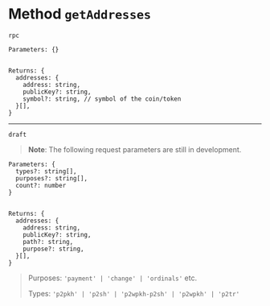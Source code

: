 # Method `getAddresses`

`rpc`

```
Parameters: {}


Returns: {
  addresses: {
    address: string,
    publicKey?: string,
    symbol?: string, // symbol of the coin/token
  }[],
}
```

---

`draft`

> **Note**: The following request parameters are still in development.

```
Parameters: {
  types?: string[],
  purposes?: string[],
  count?: number
}


Returns: {
  addresses: {
    address: string,
    publicKey?: string,
    path?: string,
    purpose?: string,
  }[],
}
```

> Purposes: `'payment' | 'change' | 'ordinals'` etc.
>
> Types: `'p2pkh' | 'p2sh' | 'p2wpkh-p2sh' | 'p2wpkh' | 'p2tr'`
